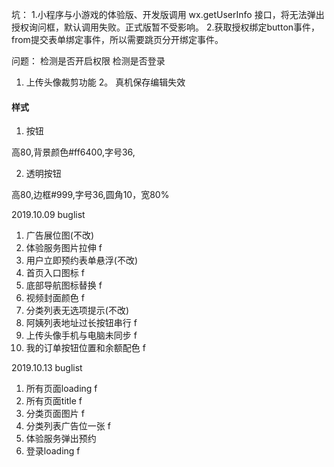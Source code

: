 
坑：
1.小程序与小游戏的体验版、开发版调用 wx.getUserInfo 接口，将无法弹出授权询问框，默认调用失败。正式版暂不受影响。
2.获取授权绑定button事件，from提交表单绑定事件，所以需要跳页分开绑定事件。


问题：
检测是否开启权限
检测是否登录

1. 上传头像裁剪功能
2。 真机保存编辑失效



#### 样式

1. 按钮

高80,背景颜色#ff6400,字号36,

2. 透明按钮

高80,边框#999,字号36,圆角10，宽80%



2019.10.09 buglist

1. 广告展位图(不改)
2. 体验服务图片拉伸 f
3. 用户立即预约表单悬浮(不改)
4. 首页入口图标 f
5. 底部导航图标替换 f
6. 视频封面颜色 f
7. 分类列表无选项提示(不改)
8. 阿姨列表地址过长按钮串行 f
9. 上传头像手机与电脑未同步 f
10. 我的订单按钮位置和余额配色 f


2019.10.13 buglist

1. 所有页面loading f
2. 所有页面title f
3. 分类页面图片 f
4. 分类列表广告位一张 f
5. 体验服务弹出预约
6. 登录loading f

